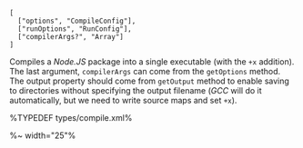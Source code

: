 ```## async Compile
[
  ["options", "CompileConfig"],
  ["runOptions", "RunConfig"],
  ["compilerArgs?", "Array"]
]
```

Compiles a _Node.JS_ package into a single executable (with the `+x` addition). The last argument, `compilerArgs` can come from the `getOptions` method. The output property should come from `getOutput` method to enable saving to directories without specifying the output filename (_GCC_ will do it automatically, but we need to write source maps and set `+x`).

%TYPEDEF types/compile.xml%

<!-- %EXAMPLE: example, ../src => @depack/depack%
%FORK example% -->

%~ width="25"%